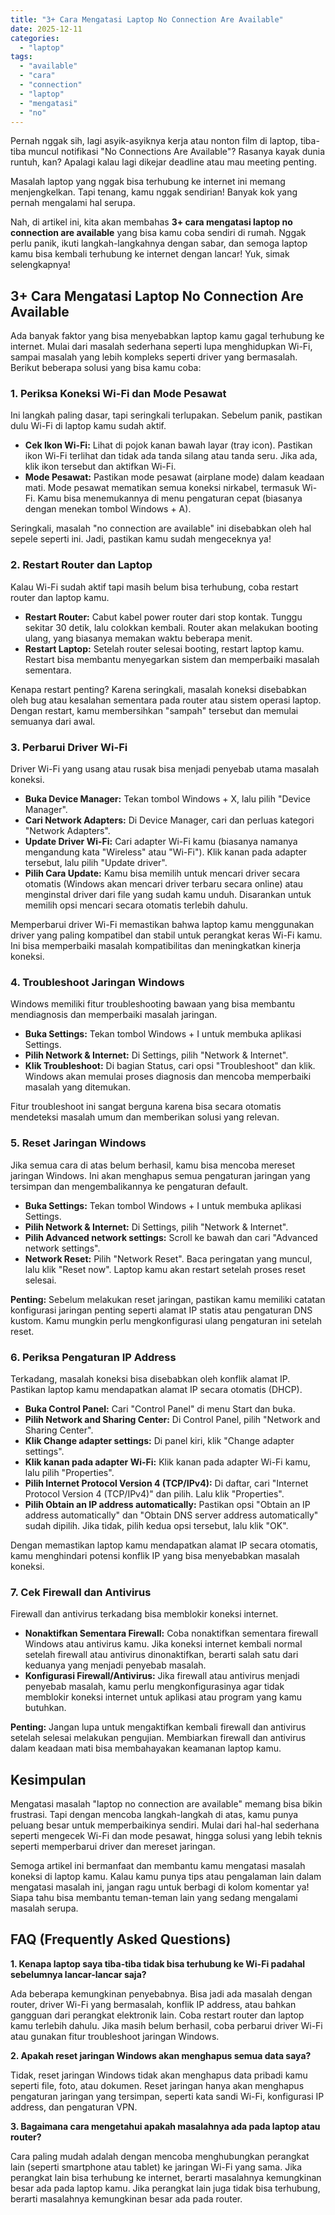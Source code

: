 ```yaml
---
title: "3+ Cara Mengatasi Laptop No Connection Are Available"
date: 2025-12-11
categories: 
  - "laptop"
tags: 
  - "available"
  - "cara"
  - "connection"
  - "laptop"
  - "mengatasi"
  - "no"
---
```


Pernah nggak sih, lagi asyik-asyiknya kerja atau nonton film di laptop, tiba-tiba muncul notifikasi "No Connections Are Available"? Rasanya kayak dunia runtuh, kan? Apalagi kalau lagi dikejar deadline atau mau meeting penting.

Masalah laptop yang nggak bisa terhubung ke internet ini memang menjengkelkan. Tapi tenang, kamu nggak sendirian! Banyak kok yang pernah mengalami hal serupa.

Nah, di artikel ini, kita akan membahas **3+ cara mengatasi laptop no connection are available** yang bisa kamu coba sendiri di rumah. Nggak perlu panik, ikuti langkah-langkahnya dengan sabar, dan semoga laptop kamu bisa kembali terhubung ke internet dengan lancar! Yuk, simak selengkapnya!

## 3+ Cara Mengatasi Laptop No Connection Are Available

Ada banyak faktor yang bisa menyebabkan laptop kamu gagal terhubung ke internet. Mulai dari masalah sederhana seperti lupa menghidupkan Wi-Fi, sampai masalah yang lebih kompleks seperti driver yang bermasalah. Berikut beberapa solusi yang bisa kamu coba:

### 1\. Periksa Koneksi Wi-Fi dan Mode Pesawat

Ini langkah paling dasar, tapi seringkali terlupakan. Sebelum panik, pastikan dulu Wi-Fi di laptop kamu sudah aktif.

- **Cek Ikon Wi-Fi:** Lihat di pojok kanan bawah layar (tray icon). Pastikan ikon Wi-Fi terlihat dan tidak ada tanda silang atau tanda seru. Jika ada, klik ikon tersebut dan aktifkan Wi-Fi.
- **Mode Pesawat:** Pastikan mode pesawat (airplane mode) dalam keadaan mati. Mode pesawat mematikan semua koneksi nirkabel, termasuk Wi-Fi. Kamu bisa menemukannya di menu pengaturan cepat (biasanya dengan menekan tombol Windows + A).

Seringkali, masalah "no connection are available" ini disebabkan oleh hal sepele seperti ini. Jadi, pastikan kamu sudah mengeceknya ya!

### 2\. Restart Router dan Laptop

Kalau Wi-Fi sudah aktif tapi masih belum bisa terhubung, coba restart router dan laptop kamu.

- **Restart Router:** Cabut kabel power router dari stop kontak. Tunggu sekitar 30 detik, lalu colokkan kembali. Router akan melakukan booting ulang, yang biasanya memakan waktu beberapa menit.
- **Restart Laptop:** Setelah router selesai booting, restart laptop kamu. Restart bisa membantu menyegarkan sistem dan memperbaiki masalah sementara.

Kenapa restart penting? Karena seringkali, masalah koneksi disebabkan oleh bug atau kesalahan sementara pada router atau sistem operasi laptop. Dengan restart, kamu membersihkan "sampah" tersebut dan memulai semuanya dari awal.

### 3\. Perbarui Driver Wi-Fi

Driver Wi-Fi yang usang atau rusak bisa menjadi penyebab utama masalah koneksi.

- **Buka Device Manager:** Tekan tombol Windows + X, lalu pilih "Device Manager".
- **Cari Network Adapters:** Di Device Manager, cari dan perluas kategori "Network Adapters".
- **Update Driver Wi-Fi:** Cari adapter Wi-Fi kamu (biasanya namanya mengandung kata "Wireless" atau "Wi-Fi"). Klik kanan pada adapter tersebut, lalu pilih "Update driver".
- **Pilih Cara Update:** Kamu bisa memilih untuk mencari driver secara otomatis (Windows akan mencari driver terbaru secara online) atau menginstal driver dari file yang sudah kamu unduh. Disarankan untuk memilih opsi mencari secara otomatis terlebih dahulu.

Memperbarui driver Wi-Fi memastikan bahwa laptop kamu menggunakan driver yang paling kompatibel dan stabil untuk perangkat keras Wi-Fi kamu. Ini bisa memperbaiki masalah kompatibilitas dan meningkatkan kinerja koneksi.

### 4\. Troubleshoot Jaringan Windows

Windows memiliki fitur troubleshooting bawaan yang bisa membantu mendiagnosis dan memperbaiki masalah jaringan.

- **Buka Settings:** Tekan tombol Windows + I untuk membuka aplikasi Settings.
- **Pilih Network & Internet:** Di Settings, pilih "Network & Internet".
- **Klik Troubleshoot:** Di bagian Status, cari opsi "Troubleshoot" dan klik. Windows akan memulai proses diagnosis dan mencoba memperbaiki masalah yang ditemukan.

Fitur troubleshoot ini sangat berguna karena bisa secara otomatis mendeteksi masalah umum dan memberikan solusi yang relevan.

### 5\. Reset Jaringan Windows

Jika semua cara di atas belum berhasil, kamu bisa mencoba mereset jaringan Windows. Ini akan menghapus semua pengaturan jaringan yang tersimpan dan mengembalikannya ke pengaturan default.

- **Buka Settings:** Tekan tombol Windows + I untuk membuka aplikasi Settings.
- **Pilih Network & Internet:** Di Settings, pilih "Network & Internet".
- **Pilih Advanced network settings:** Scroll ke bawah dan cari "Advanced network settings".
- **Network Reset:** Pilih "Network Reset". Baca peringatan yang muncul, lalu klik "Reset now". Laptop kamu akan restart setelah proses reset selesai.

**Penting:** Sebelum melakukan reset jaringan, pastikan kamu memiliki catatan konfigurasi jaringan penting seperti alamat IP statis atau pengaturan DNS kustom. Kamu mungkin perlu mengkonfigurasi ulang pengaturan ini setelah reset.

### 6\. Periksa Pengaturan IP Address

Terkadang, masalah koneksi bisa disebabkan oleh konflik alamat IP. Pastikan laptop kamu mendapatkan alamat IP secara otomatis (DHCP).

- **Buka Control Panel:** Cari "Control Panel" di menu Start dan buka.
- **Pilih Network and Sharing Center:** Di Control Panel, pilih "Network and Sharing Center".
- **Klik Change adapter settings:** Di panel kiri, klik "Change adapter settings".
- **Klik kanan pada adapter Wi-Fi:** Klik kanan pada adapter Wi-Fi kamu, lalu pilih "Properties".
- **Pilih Internet Protocol Version 4 (TCP/IPv4):** Di daftar, cari "Internet Protocol Version 4 (TCP/IPv4)" dan pilih. Lalu klik "Properties".
- **Pilih Obtain an IP address automatically:** Pastikan opsi "Obtain an IP address automatically" dan "Obtain DNS server address automatically" sudah dipilih. Jika tidak, pilih kedua opsi tersebut, lalu klik "OK".

Dengan memastikan laptop kamu mendapatkan alamat IP secara otomatis, kamu menghindari potensi konflik IP yang bisa menyebabkan masalah koneksi.

### 7\. Cek Firewall dan Antivirus

Firewall dan antivirus terkadang bisa memblokir koneksi internet.

- **Nonaktifkan Sementara Firewall:** Coba nonaktifkan sementara firewall Windows atau antivirus kamu. Jika koneksi internet kembali normal setelah firewall atau antivirus dinonaktifkan, berarti salah satu dari keduanya yang menjadi penyebab masalah.
- **Konfigurasi Firewall/Antivirus:** Jika firewall atau antivirus menjadi penyebab masalah, kamu perlu mengkonfigurasinya agar tidak memblokir koneksi internet untuk aplikasi atau program yang kamu butuhkan.

**Penting:** Jangan lupa untuk mengaktifkan kembali firewall dan antivirus setelah selesai melakukan pengujian. Membiarkan firewall dan antivirus dalam keadaan mati bisa membahayakan keamanan laptop kamu.

## Kesimpulan

Mengatasi masalah "laptop no connection are available" memang bisa bikin frustrasi. Tapi dengan mencoba langkah-langkah di atas, kamu punya peluang besar untuk memperbaikinya sendiri. Mulai dari hal-hal sederhana seperti mengecek Wi-Fi dan mode pesawat, hingga solusi yang lebih teknis seperti memperbarui driver dan mereset jaringan.

Semoga artikel ini bermanfaat dan membantu kamu mengatasi masalah koneksi di laptop kamu. Kalau kamu punya tips atau pengalaman lain dalam mengatasi masalah ini, jangan ragu untuk berbagi di kolom komentar ya! Siapa tahu bisa membantu teman-teman lain yang sedang mengalami masalah serupa.

## FAQ (Frequently Asked Questions)

**1\. Kenapa laptop saya tiba-tiba tidak bisa terhubung ke Wi-Fi padahal sebelumnya lancar-lancar saja?**

Ada beberapa kemungkinan penyebabnya. Bisa jadi ada masalah dengan router, driver Wi-Fi yang bermasalah, konflik IP address, atau bahkan gangguan dari perangkat elektronik lain. Coba restart router dan laptop kamu terlebih dahulu. Jika masih belum berhasil, coba perbarui driver Wi-Fi atau gunakan fitur troubleshoot jaringan Windows.

**2\. Apakah reset jaringan Windows akan menghapus semua data saya?**

Tidak, reset jaringan Windows tidak akan menghapus data pribadi kamu seperti file, foto, atau dokumen. Reset jaringan hanya akan menghapus pengaturan jaringan yang tersimpan, seperti kata sandi Wi-Fi, konfigurasi IP address, dan pengaturan VPN.

**3\. Bagaimana cara mengetahui apakah masalahnya ada pada laptop atau router?**

Cara paling mudah adalah dengan mencoba menghubungkan perangkat lain (seperti smartphone atau tablet) ke jaringan Wi-Fi yang sama. Jika perangkat lain bisa terhubung ke internet, berarti masalahnya kemungkinan besar ada pada laptop kamu. Jika perangkat lain juga tidak bisa terhubung, berarti masalahnya kemungkinan besar ada pada router.
